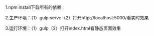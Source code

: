 1.npm install下载所有的依赖


2.生产环境：（1）gulp serve（2）打开http://localhost:5000/看实时效果


3.运行环境：（1）gulp（2）打开index.html看静态页面效果
